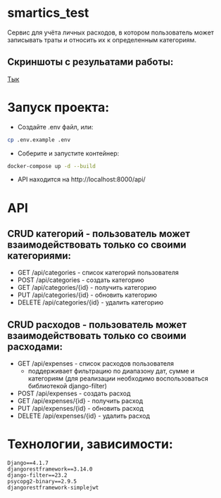 # smartics_test

Cервис для учёта личных расходов, в котором пользователь
может записывать траты и относить их к определенным категориям.

## Скриншоты с резульатами работы:
[Тык](https://github.com/leoscrowi/smartics_test/docs/images)

# Запуск проекта:
- Создайте .env файл, или:
```bash
cp .env.example .env
```
- Соберите и запустите контейнер:
```bash
docker-compose up -d --build 
```
- API находится на http://localhost:8000/api/

# API
## CRUD категорий - пользователь может взаимодействовать только со своими категориями:
- GET /api/categories - список категорий пользователя
- POST /api/categories - создать категорию
- GET /api/categories/{id} - получить категорию
- PUT /api/categories/{id} - обновить категорию
- DELETE /api/categories/{id} - удалить категорию

## CRUD расходов - пользователь может взаимодействовать только со своими расходами: 
- GET /api/expenses - список расходов пользователя
    - поддерживает фильтрацию по диапазону дат, сумме и категориям (для
        реализации необходимо воспользоваться библиотекой django-filter)
- POST /api/expenses - создать расход
- GET /api/expenses/{id} - получить расход
- PUT /api/expenses/{id} - обновить расход
- DELETE /api/expenses/{id} - удалить расход

# Технологии, зависимости:
```
Django==4.1.7
djangorestframework==3.14.0
django-filter==23.2
psycopg2-binary==2.9.5
djangorestframework-simplejwt
```
